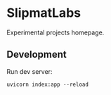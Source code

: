 # SlipmatLabs

Experimental projects homepage.

## Development

Run dev server:

`uvicorn index:app --reload `
